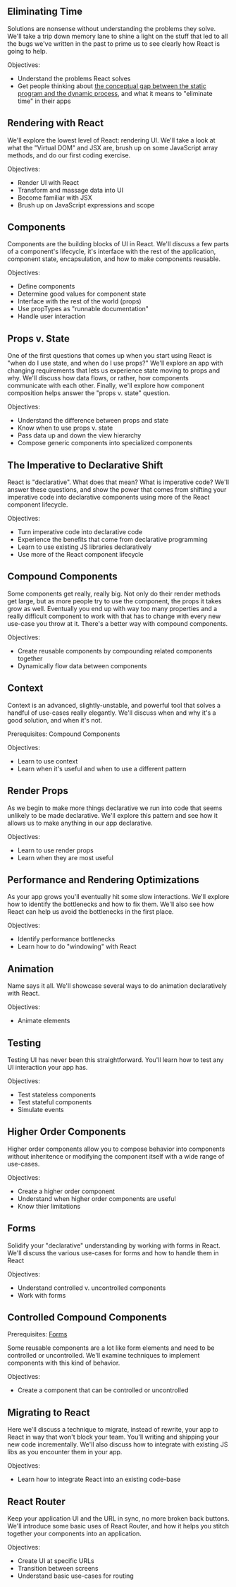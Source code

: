 ## Eliminating Time

Solutions are nonsense without understanding the problems they solve. We'll take a trip down memory lane to shine a light on the stuff that led to all the bugs we've written in the past to prime us to see clearly how React is going to help.

Objectives:
- Understand the problems React solves
- Get people thinking about [the conceptual gap between the static program and the dynamic process][Dijkstra], and what it means to "eliminate time" in their apps

[Dijkstra]: https://en.wikiquote.org/wiki/Edsger_W._Dijkstra


## Rendering with React

We'll explore the lowest level of React: rendering UI. We'll take a look at what the "Virtual DOM" and JSX are, brush up on some JavaScript array methods, and do our first coding exercise.

Objectives:
- Render UI with React
- Transform and massage data into UI
- Become familiar with JSX
- Brush up on JavaScript expressions and scope


## Components

Components are the building blocks of UI in React. We'll discuss a few parts of a component's lifecycle, it's interface with the rest of the application, component state, encapsulation, and how to make components reusable.

Objectives:
- Define components
- Determine good values for component state
- Interface with the rest of the world (props)
- Use propTypes as "runnable documentation"
- Handle user interaction


## Props v. State

One of the first questions that comes up when you start using React is "when do I use state, and when do I use props?" We'll explore an app with changing requirements that lets us experience state moving to props and why. We'll discuss how data flows, or rather, how components communicate with each other. Finally, we'll explore how component composition helps answer the "props v. state" question.

Objectives:
- Understand the difference between props and state
- Know when to use props v. state
- Pass data up and down the view hierarchy
- Compose generic components into specialized components


## The Imperative to Declarative Shift

React is "declarative". What does that mean? What is imperative code?  We'll answer these questions, and show the power that comes from shifting your imperative code into declarative components using more of the React component lifecycle.

Objectives:
- Turn imperative code into declarative code
- Experience the benefits that come from declarative programming
- Learn to use existing JS libraries declaratively
- Use more of the React component lifecycle


## Compound Components

Some components get really, really big. Not only do their render methods get large, but as more people try to use the component, the props it takes grow as well. Eventually you end up with way too many properties and a really difficult component to work with that has to change with every new use-case you throw at it. There's a better way with compound components.

Objectives:
- Create reusable components by compounding related components together
- Dynamically flow data between components


## Context

Context is an advanced, slightly-unstable, and powerful tool that solves a handful of use-cases really elegantly. We'll discuss when and why it's a good solution, and when it's not.

Prerequisites: Compound Components

Objectives:
- Learn to use context
- Learn when it's useful and when to use a different pattern


## Render Props

As we begin to make more things declarative we run into code that seems unlikely to be made declarative.  We'll explore this pattern and see how it allows us to make anything in our app declarative.

Objectives:
- Learn to use render props
- Learn when they are most useful


## Performance and Rendering Optimizations

As your app grows you'll eventually hit some slow interactions. We'll explore how to identify the bottlenecks and how to fix them. We'll also see how React can help us avoid the bottlenecks in the first place.

Objectives:
- Identify performance bottlenecks
- Learn how to do "windowing" with React


## Animation

Name says it all. We'll showcase several ways to do animation declaratively with React.

Objectives:
- Animate elements


## Testing

Testing UI has never been this straightforward. You'll learn how to test any UI interaction your app has.

Objectives:
- Test stateless components
- Test stateful components
- Simulate events


## Higher Order Components

Higher order components allow you to compose behavior into components without inheritence or modifying the component itself with a wide range of use-cases.

Objectives:
- Create a higher order component
- Understand when higher order components are useful
- Know thier limitations


## Forms

Solidify your "declarative" understanding by working with forms in React. We'll discuss the various use-cases for forms and how to handle them in React

Objectives:
- Understand controlled v. uncontrolled components
- Work with forms


## Controlled Compound Components

Prerequisites: [Forms](#forms)

Some reusable components are a lot like form elements and need to be controlled or uncontrolled. We'll examine techniques to implement components with this kind of behavior.

Objectives:
- Create a component that can be controlled or uncontrolled


## Migrating to React

Here we'll discuss a technique to migrate, instead of rewrite, your app to React in way that won't block your team. You'll writing and shipping your new code incrementally. We'll also discuss how to integrate with existing JS libs as you encounter them in your app.

Objectives:
- Learn how to integrate React into an existing code-base


## React Router

Keep your application UI and the URL in sync, no more broken back buttons. We'll introduce some basic uses of React Router, and how it helps you stitch together your components into an application.

Objectives:
- Create UI at specific URLs
- Transition between screens
- Understand basic use-cases for routing
